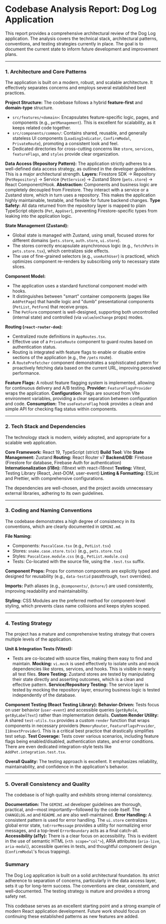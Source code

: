 # Codebase Analysis Report: Dog Log Application

This report provides a comprehensive architectural review of the Dog Log application. The analysis covers the technical stack, architectural patterns, conventions, and testing strategies currently in place. The goal is to document the current state to inform future development and improvement plans.

---

### 1. Architecture and Core Patterns

The application is built on a modern, robust, and scalable architecture. It effectively separates concerns and employs several established best practices.

**Project Structure:** The codebase follows a hybrid **feature-first** and **domain-type** structure.

- `src/features/<domain>`: Encapsulates feature-specific logic, pages, and components (e.g., `petManagement`). This is excellent for scalability, as it keeps related code together.
- `src/components/common/`: Contains shared, reusable, and generally stateless UI components (`LoadingIndicator`, `ConfirmModal`, `PrivateRoute`), promoting a consistent look and feel.
- Dedicated directories for cross-cutting concerns like `store`, `services`, `featureFlags`, and `styles` provide clear organization.

**Data Access (Repository Pattern):** The application strictly adheres to a well-defined data access strategy, as outlined in the developer guidelines. This is a major architectural strength.
**Layers:** Firestore SDK -> Repository (`PetRepository`) -> Service (`PetService`) -> Zustand Store (`pets.store`) -> React Component/Hook.
**Abstraction:** Components and business logic are completely decoupled from Firestore. They interact with a service or a Zustand store, which in turn uses a repository. This makes the application highly maintainable, testable, and flexible for future backend changes.
**Type Safety:** All data returned from the repository layer is mapped to plain TypeScript objects (`Pet`, `AppUser`), preventing Firestore-specific types from leaking into the application logic.

**State Management (Zustand):**

- Global state is managed with Zustand, using small, focused stores for different domains (`pets.store`, `auth.store`, `ui.store`).
- The stores correctly encapsulate asynchronous logic (e.g., `fetchPets` in `pets.store.tsx`), which centralizes side effects.
- The use of fine-grained selectors (e.g., `useAuthUser`) is practiced, which optimizes component re-renders by subscribing only to necessary state slices.

**Component Model:**

- The application uses a standard functional component model with hooks.
- It distinguishes between "smart" container components (pages like `AddPetPage`) that handle logic and "dumb" presentational components (`PetList`, `PetForm`) that receive props.
- The `PetForm` component is well-designed, supporting both uncontrolled (internal state) and controlled (via `value`/`onChange` props) modes.

**Routing (`react-router-dom`):**

- Centralized route definitions in `AppRoutes.tsx`.
- Effective use of a `PrivateRoute` component to guard routes based on authentication status.
- Routing is integrated with feature flags to enable or disable entire sections of the application (e.g., the `/pets` route).
- A `RoutePrefetcher` component demonstrates a sophisticated pattern for proactively fetching data based on the current URL, improving perceived performance.

**Feature Flags:** A robust feature flagging system is implemented, allowing for continuous delivery and A/B testing.
**Provider:** `FeatureFlagsProvider` wraps the application.
**Configuration:** Flags are sourced from Vite environment variables, providing a clear separation between configuration and code.
**Consumption:** The `useFeatureFlag` hook provides a clean and simple API for checking flag status within components.

---

### 2. Tech Stack and Dependencies

The technology stack is modern, widely adopted, and appropriate for a scalable web application.

**Core Framework:** React 19, TypeScript (strict)
**Build Tool:** Vite
**State Management:** Zustand
**Routing:** React Router v7
**Backend/DB:** Firebase (Firestore for database, Firebase Auth for authentication)
**Internationalization (i18n):** i18next with react-i18next
**Testing:** Vitest, Testing Library (React, Jest-DOM, user-event)
**Linting & Formatting:** ESLint and Prettier, with comprehensive configurations.

The dependencies are well-chosen, and the project avoids unnecessary external libraries, adhering to its own guidelines.

---

### 3. Coding and Naming Conventions

The codebase demonstrates a high degree of consistency in its conventions, which are clearly documented in `GEMINI.md`.

**File Naming:**

- Components: `PascalCase.tsx` (e.g., `PetList.tsx`)
- Stores: `snake.case.store.ts(x)` (e.g., `pets.store.tsx`)
- Styles: `PascalCase.module.css` (e.g., `PetList.module.css`)
- Tests: Co-located with the source file, using the `.test.tsx` suffix.

**Component Props:** Props for common components are explicitly typed and designed for reusability (e.g., `data-testid` passthrough, `text` overrides).

**Imports:** Path aliases (e.g., `@components/`, `@store/`) are used consistently, improving readability and maintainability.

**Styling:** CSS Modules are the preferred method for component-level styling, which prevents class name collisions and keeps styles scoped.

---

### 4. Testing Strategy

The project has a mature and comprehensive testing strategy that covers multiple levels of the application.

**Unit & Integration Tests (Vitest):**

- Tests are co-located with source files, making them easy to find and maintain.
  **Mocking:** `vi.mock` is used effectively to isolate units and mock dependencies like stores, services, and hooks. This is visible in nearly all test files.
  **Store Testing:** Zustand stores are tested by manipulating their state directly and asserting outcomes, which is a clean and effective pattern.
  **Service/Repository Testing:** The service layer is tested by mocking the repository layer, ensuring business logic is tested independently of the database.

**Component Testing (React Testing Library):**
**Behavior-Driven:** Tests focus on user behavior (`user-event`) and accessible queries (`getByRole`, `getByLabelText`) rather than implementation details.
**Custom Render Utility:** A shared `test-utils.tsx` provides a custom `render` function that wraps components in necessary providers (`MemoryRouter`, `FeatureFlagsProvider`, `I18nextProvider`). This is a critical best practice that drastically simplifies test setup.
**Test Coverage:** Tests cover various scenarios, including feature flags being enabled/disabled, authentication states, and error conditions. There are even dedicated integration-style tests like `AddPet.integration.test.tsx`.

**Overall Quality:** The testing approach is excellent. It emphasizes reliability, maintainability, and confidence in the application's behavior.

---

### 5. Overall Consistency and Quality

The codebase is of high quality and exhibits strong internal consistency.

**Documentation:** The `GEMINI.md` developer guidelines are thorough, practical, and—most importantly—followed by the code itself. The `CHANGELOG.md` and `README.md` are also well-maintained.
**Error Handling:** A consistent pattern is used for error handling. The `ui.store` centralizes global error state, `toErrorMessage` provides a utility for normalizing error messages, and a top-level `ErrorBoundary` acts as a final catch-all.
**Accessibility (a11y):** There is a clear focus on accessibility. This is evident in the use of semantic HTML (`<th scope="col">`), ARIA attributes (`aria-live`, `aria-modal`), accessible queries in tests, and thoughtful component design (`ConfirmModal`'s focus trapping).

### Summary

The Dog Log application is built on a solid architectural foundation. Its strict adherence to separation of concerns, particularly in the data access layer, sets it up for long-term success. The conventions are clear, consistent, and well-documented. The testing strategy is mature and provides a strong safety net.

This codebase serves as an excellent starting point and a strong example of modern React application development. Future work should focus on continuing these established patterns as new features are added.
